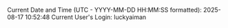 Current Date and Time (UTC - YYYY-MM-DD HH:MM:SS formatted): 2025-08-17 10:52:48
Current User's Login: luckyaiman
